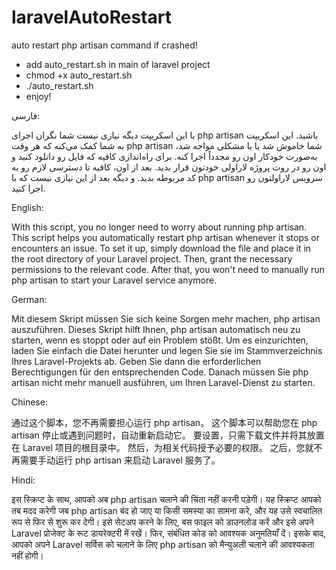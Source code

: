 # laravelAutoRestart
auto restart php artisan command if crashed!

- add auto_restart.sh in main of laravel project
- chmod +x auto_restart.sh
- ./auto_restart.sh
- enjoy!

فارسی:

با این اسکریپت دیگه نیازی نیست شما نگران اجرای php artisan باشید.
این اسکریپت به شما کمک می‌کنه که هر وقت php artisan شما خاموش شد یا با مشکلی مواجه شد، به‌صورت خودکار اون رو مجدداً اجرا کنه.
برای راه‌اندازی کافیه که فایل رو دانلود کنید و اون رو در روت پروژه لاراولی خودتون قرار بدید.
بعد از اون، کافیه تا دسترسی لازم رو به کد مربوطه بدید.
و دیگه بعد از این نیازی نیست که با php artisan سرویس لاراولتون رو اجرا کنید.

English:

With this script, you no longer need to worry about running php artisan.
This script helps you automatically restart php artisan whenever it stops or encounters an issue.
To set it up, simply download the file and place it in the root directory of your Laravel project.
Then, grant the necessary permissions to the relevant code.
After that, you won't need to manually run php artisan to start your Laravel service anymore.

German:

Mit diesem Skript müssen Sie sich keine Sorgen mehr machen, php artisan auszuführen.
Dieses Skript hilft Ihnen, php artisan automatisch neu zu starten, wenn es stoppt oder auf ein Problem stößt.
Um es einzurichten, laden Sie einfach die Datei herunter und legen Sie sie im Stammverzeichnis Ihres Laravel-Projekts ab.
Geben Sie dann die erforderlichen Berechtigungen für den entsprechenden Code.
Danach müssen Sie php artisan nicht mehr manuell ausführen, um Ihren Laravel-Dienst zu starten.

Chinese:

通过这个脚本，您不再需要担心运行 php artisan。
这个脚本可以帮助您在 php artisan 停止或遇到问题时，自动重新启动它。
要设置，只需下载文件并将其放置在 Laravel 项目的根目录中。
然后，为相关代码授予必要的权限。
之后，您就不再需要手动运行 php artisan 来启动 Laravel 服务了。

Hindi:

इस स्क्रिप्ट के साथ, आपको अब php artisan चलाने की चिंता नहीं करनी पड़ेगी।
यह स्क्रिप्ट आपको तब मदद करेगी जब php artisan बंद हो जाए या किसी समस्या का सामना करे, और यह उसे स्वचालित रूप से फिर से शुरू कर देगी।
इसे सेटअप करने के लिए, बस फाइल को डाउनलोड करें और इसे अपने Laravel प्रोजेक्ट के रूट डायरेक्टरी में रखें।
फिर, संबंधित कोड को आवश्यक अनुमतियाँ दें।
इसके बाद, आपको अपने Laravel सर्विस को चलाने के लिए php artisan को मैन्युअली चलाने की आवश्यकता नहीं होगी।
